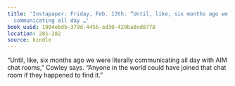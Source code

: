 ```yaml
---
title: 'Instapaper: Friday, Feb. 13th: “Until, like, six months ago we were literally
  communicating all day …'
book_uuid: 1994ebdb-379d-445b-ad30-429ba8ed8778
location: 281-282
source: kindle
---
```


“Until, like, six months ago we were literally communicating all day with AIM chat rooms,” Cowley says. “Anyone in the world could have joined that chat room if they happened to find it.”